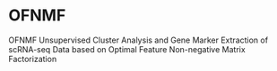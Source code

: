 # OFNMF
OFNMF
Unsupervised Cluster Analysis and Gene Marker Extraction of scRNA-seq Data based on Optimal Feature Non-negative Matrix Factorization
